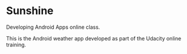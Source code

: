 Sunshine
========

Developing Android Apps online class.

This is the Android weather app developed as part of the Udacity 
online training.

